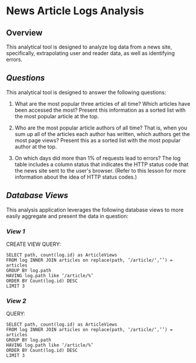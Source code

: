 # News Article Logs Analysis

## Overview
This analytical tool is designed to analyze log data from a news site, specifically, extrapolating user and reader data, as well as identifying errors.

## _Questions_
This analytical tool is designed to answer the following questions:

1. What are the most popular three articles of all time? Which articles have been accessed the most? Present this information as a sorted list with the most popular article at the top.


2. Who are the most popular article authors of all time? That is, when you sum up all of the articles each author has written, which authors get the most page views? Present this as a sorted list with the most popular author at the top.

3. On which days did more than 1% of requests lead to errors? The log table includes a column status that indicates the HTTP status code that the news site sent to the user's browser. (Refer to this lesson for more information about the idea of HTTP status codes.)

## _Database Views_
This analysis application leverages the following database views to more easily aggregate and present the data in question:

### _View 1_

CREATE VIEW QUERY:
```
SELECT path, count(log.id) as ArticleViews
FROM log INNER JOIN articles on replace(path, ‘/article/‘,’’) = articles
GROUP BY log.path
HAVING log.path like ‘/article/%’
ORDER BY Count(log.id) DESC
LIMIT 3
```

### _View 2_

QUERY:
```
SELECT path, count(log.id) as ArticleViews
FROM log INNER JOIN articles on replace(path, ‘/article/‘,’’) = articles
GROUP BY log.path
HAVING log.path like ‘/article/%’
ORDER BY Count(log.id) DESC
LIMIT 3
```
